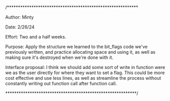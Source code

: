 /***********************************************************

Author: Minty

Date: 2/26/24

Effort: Two and a half weeks.

Purpose: Apply the structure we learned to the bit_flags code we've
previously written, and practice allocating space and using it, as well as
making sure it's destroyed when we're done with it.

Interface proposal: I think we should add some sort of write in function
were we as the user directly for where they want to set a flag. This could 
be more cost effective and use less lines, as well as streamline the process
without constantly writing out function call after function call.

***********************************************************/

